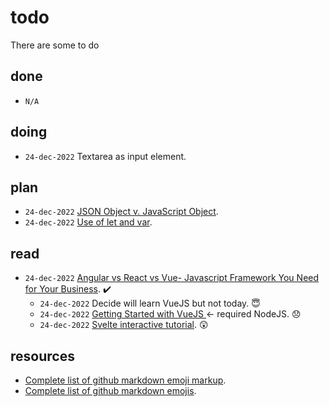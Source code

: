 # todo
There are some to do


## done
+ `N/A`


## doing
+ `24-dec-2022` Textarea as input element.


## plan
+ `24-dec-2022` [JSON Object v. JavaScript Object](ttps://medium.com/geekculture/f00ae788cc1f).
+ `24-dec-2022` [Use of let and var](https://stackoverflow.com/a/21907082/9475509).


## read
+ `24-dec-2022` [Angular vs React vs Vue- Javascript Framework You Need for Your Business](https://radixweb.com/blog/angular-vs-react-vs-vue). :heavy_check_mark:
  - `24-dec-2022` Decide will learn VueJS but not today. :innocent:
  - `24-dec-2022` [Getting Started with VueJS
](https://medium.com/js-dojo/285dc64f0f0d) &leftarrow; required NodeJS. :disappointed:
  - `24-dec-2022` [Svelte interactive tutorial](https://learn.svelte.dev/tutorial/welcome-to-svelte). :astonished:


## resources
+ [Complete list of github markdown emoji markup](https://gist.github.com/rxaviers/7360908).
+ [Complete list of github markdown emojis](https://dev.to/nikolab/complete-list-of-github-markdown-emoji-markup-5aia).